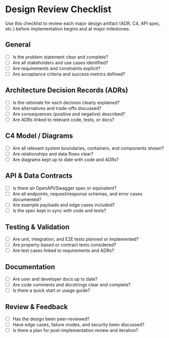# Design Review Checklist

Use this checklist to review each major design artifact (ADR, C4, API spec, etc.) before implementation begins and at major milestones.

## General
- [ ] Is the problem statement clear and complete?
- [ ] Are all stakeholders and use cases identified?
- [ ] Are requirements and constraints explicit?
- [ ] Are acceptance criteria and success metrics defined?

## Architecture Decision Records (ADRs)
- [ ] Is the rationale for each decision clearly explained?
- [ ] Are alternatives and trade-offs discussed?
- [ ] Are consequences (positive and negative) described?
- [ ] Are ADRs linked to relevant code, tests, or docs?

## C4 Model / Diagrams
- [ ] Are all relevant system boundaries, containers, and components shown?
- [ ] Are relationships and data flows clear?
- [ ] Are diagrams kept up to date with code and ADRs?

## API & Data Contracts
- [ ] Is there an OpenAPI/Swagger spec or equivalent?
- [ ] Are all endpoints, request/response schemas, and error cases documented?
- [ ] Are example payloads and edge cases included?
- [ ] Is the spec kept in sync with code and tests?

## Testing & Validation
- [ ] Are unit, integration, and E2E tests planned or implemented?
- [ ] Are property-based or contract tests considered?
- [ ] Are test cases linked to requirements and ADRs?

## Documentation
- [ ] Are user and developer docs up to date?
- [ ] Are code comments and docstrings clear and complete?
- [ ] Is there a quick start or usage guide?

## Review & Feedback
- [ ] Has the design been peer-reviewed?
- [ ] Have edge cases, failure modes, and security been discussed?
- [ ] Is there a plan for post-implementation review and iteration?
